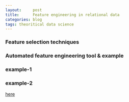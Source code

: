 ```yaml
---
layout:     post
title:      Feature engineering in relational data
categories: blog  
tags: theoritical data science
---
```




### Feature selection techniques

<script src="https://gist.github.com/x0v/07d1cdb7e11b35c46f823bcd33960f34.js"></script>


### Automated feature engineering tool & example

<script src="https://gist.github.com/x0v/07d1cdb7e11b35c46f823bcd33960f34.js"></script>

### example-1

<script src="https://gist.github.com/x0v/e41c977b12ccacd0b4c7089907044a2a.js"></script>

### example-2

[here](https://towardsdatascience.com/machine-learning-kaggle-competition-part-two-improving-e5b4d61ab4b8)



